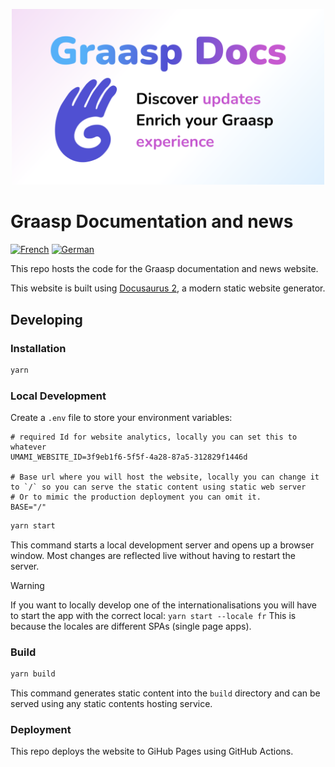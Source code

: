 <p align="center">
  <a href="https://graasp.github.io/docs">
    <img width="500px" src="./static/img/graasp-social-card.png" alt="Graasp social card"/>
  </a>
</p>

# Graasp Documentation and news

[![French](https://gitlocalize.com/repo/9771/fr/badge.svg)](https://gitlocalize.com/repo/9771/fr?utm_source=badge)
[![German](https://gitlocalize.com/repo/9771/de/badge.svg)](https://gitlocalize.com/repo/9771/de?utm_source=badge)

This repo hosts the code for the Graasp documentation and news website.

This website is built using [Docusaurus 2](https://docusaurus.io/), a modern static website generator.

## Developing

### Installation

```sh
yarn
```

### Local Development

Create a `.env` file to store your environment variables:

```dotenv
# required Id for website analytics, locally you can set this to whatever
UMAMI_WEBSITE_ID=3f9eb1f6-5f5f-4a28-87a5-312829f1446d

# Base url where you will host the website, locally you can change it to `/` so you can serve the static content using static web server
# Or to mimic the production deployment you can omit it.
BASE="/"
```

```sh
yarn start
```

This command starts a local development server and opens up a browser window. Most changes are reflected live without having to restart the server.

> [!WARNING]
> If you want to locally develop one of the internationalisations you will have to start the app with the correct local:
> `yarn start --locale fr` This is because the locales are different SPAs (single page apps).

### Build

```sh
yarn build
```

This command generates static content into the `build` directory and can be served using any static contents hosting service.

### Deployment

This repo deploys the website to GiHub Pages using GitHub Actions.
